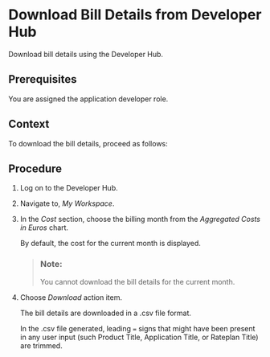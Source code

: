 <!-- copyceea2dad4771474591929b5fe1269c99 -->

# Download Bill Details from Developer Hub

Download bill details using the Developer Hub.



<a name="copyceea2dad4771474591929b5fe1269c99__prereq_bsb_hyp_bz"/>

## Prerequisites

You are assigned the application developer role.



<a name="copyceea2dad4771474591929b5fe1269c99__context_csg_r2j_zz"/>

## Context

To download the bill details, proceed as follows:



<a name="copyceea2dad4771474591929b5fe1269c99__steps_ctx_n2j_zz"/>

## Procedure

1.  Log on to the Developer Hub.

2.  Navigate to, *My Workspace*.

3.  In the *Cost* section, choose the billing month from the *Aggregated Costs in Euros* chart.

    By default, the cost for the current month is displayed.

    > ### Note:  
    > You cannot download the bill details for the current month.

4.  Choose *Download* action item.

    The bill details are downloaded in a .csv file format.

    In the .csv file generated, leading `=` signs that might have been present in any user input \(such Product Title, Application Title, or Rateplan Title\) are trimmed.


